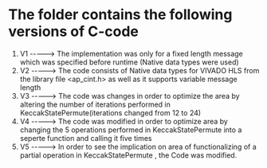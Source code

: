 # The folder contains the following versions of C-code 
1. V1 -----> The implementation was only for a fixed length message which was specified before runtime (Native data types were used)
2. V2 -----> The code consists of Native data types for VIVADO HLS from the library file <ap_cint.h> as well as it supports variable message length
3. V3 -----> The code was changes in order to optimize the area by altering the number of iterations performed in KeccakStatePermute(iterations changed from 12 to 24)
4. V4 -----> The code was modified in order to optimize area by changing the 5 operations performed in KeccakStatePermute into a seperte function and calling it five times 
5. V5 -----> In order to see the implication on area of functionalizing of a partial operation in KeccakStatePermute , the Code was modified.
